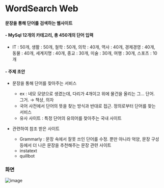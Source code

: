 # WordSearch Web

#### 문장을 통해 단어를 검색하는 웹사이트

#### - MySql 12개의 카테고리, 총 450개의 단어 입력
- IT : 50개, 생활 : 50개, 철학 : 50개, 의학 : 40개, 역사 : 40개, 경제경영 : 40개, 동물 : 40개, 세계지명 : 40개, 종교 : 30개, 미술 : 30개, 여행 : 30개, 스포츠 : 10개


#### - 주제 초안

- 문장을 통해 단어를 찾아주는 서비스
    - ex : 네모 모양으로 생겼는데, 다리가 4개이고 위에 물건을 올리는 그… 단어. 그거. → 책상, 의자
    - 국어 사전에서 단어의 뜻을 찾는 방식과 반대로 접근. 정의로부터 단어를 찾는 서비스
    - 유사 사이트 : 특정 단어의 유의어를 찾아주는 국내 사이트

- 관련하여 참조 받은 사이트
    - Grammarly
     : 문장 속에서 잘못 쓰인 단어를 수정. 뿐만 아니라 억양, 문장 구성 등에서 더 나은 문장을 추천해주는 문장 관련 사이트
    - instatext
    - quillbot

### 화면
![image](https://user-images.githubusercontent.com/55525614/208013176-f37f20c5-ed8d-4fdf-a66a-35f5bb0e7f45.png)
